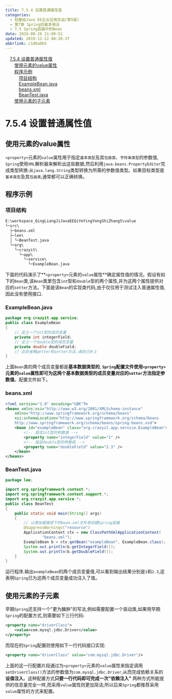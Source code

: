 ```yaml
---
title: 7.5.4 设置普通属性值
categories: 
  - 轻量级Java EE企业应用实战(第5版)
  - 第7章 Spring的基本用法
  - 7.5 Spring容器中的Bean
date: 2019-08-26 21:09:51
updated: 2019-12-22 08:26:37
abbrlink: c1d6a8b5
---
```

<div id='my_toc'><a href="/JavaReadingNotes/c1d6a8b5/#7-5-4-设置普通属性值" class="header_1">7.5.4 设置普通属性值</a><br><a href="/JavaReadingNotes/c1d6a8b5/#使用<property>元素的value属性" class="header_2">使用<property>元素的value属性</a><br><a href="/JavaReadingNotes/c1d6a8b5/#程序示例" class="header_2">程序示例</a><br><a href="/JavaReadingNotes/c1d6a8b5/#项目结构" class="header_3">项目结构</a><br><a href="/JavaReadingNotes/c1d6a8b5/#ExampleBean-java" class="header_3">ExampleBean.java</a><br><a href="/JavaReadingNotes/c1d6a8b5/#beans-xml" class="header_3">beans.xml</a><br><a href="/JavaReadingNotes/c1d6a8b5/#BeanTest-java" class="header_3">BeanTest.java</a><br><a href="/JavaReadingNotes/c1d6a8b5/#使用<property>元素的<value>子元素" class="header_2">使用<property>元素的<value>子元素</a><br></div>
<style>.header_1{margin-left: 1em;}.header_2{margin-left: 2em;}.header_3{margin-left: 3em;}.header_4{margin-left: 4em;}.header_5{margin-left: 5em;}.header_6{margin-left: 6em;}</style>
<!--more-->
<script>if (navigator.platform.search('arm')==-1){document.getElementById('my_toc').style.display = 'none';}var e,p = document.getElementsByTagName('p');while (p.length>0) {e = p[0];e.parentElement.removeChild(e);}</script>

<!--end-->
<!--SSTStart-->
# 7.5.4 设置普通属性值 #
## 使用<property>元素的value属性 ##
`<property>`元素的`value`属性用于指定`基本类型`及其`包装类`、`字符串类型`的参数值, `Spring`使用`XML`解析器来解析出这些数据,然后利用`java.beans.PropertyEditor`完成类型转换:从`java.lang.String`类型转换为所需的参数值类型。如果目标类型是`基本类型`及其`包装类`,通常都可以正确转换。
## 程序示例 ##
### 项目结构 ###
```cmd
E:\workspace_QingLiangJiJavaEEQiYeYingYongShiZhang5\value
└─src\
  ├─beans.xml
  ├─lee\
  │ └─BeanTest.java
  └─org\
    └─crazyit\
      └─app\
        └─service\
          └─ExampleBean.java
```
下面的代码演示了**`<property>`元素的`value`属性**确定属性值的情况。假设有如下的`Bean`类,该`Bean`类里包含`int`型和`double`型的两个属性,并为这两个属性提供对应的`setter`方法。下面是该`Bean`的实现类代码,由于仅仅用于测试注入普通属性值,因此没有使用接口.
### ExampleBean.java ###
```java
package org.crazyit.app.service;
public class ExampleBean
{
    // 定义一个int型的成员变量
    private int integerField;
    // 定义一个double型的成员变量
    private double doubleField;
    // 此处省略getter和setter方法,请自己补上
}
```
上面`Bean`类的两个成员变量都是**基本数据类型的**, **`Spring`配置文件使用`<property>`元素的`value`属性即可为这两个基本数据类型的成员变量对应的`setter`方法指定参数值**。配置文件如下。
### beans.xml ###
```xml
<?xml version="1.0" encoding="GBK"?>
<beans xmlns:xsi="http://www.w3.org/2001/XMLSchema-instance"
    xmlns="http://www.springframework.org/schema/beans"
    xsi:schemaLocation="http://www.springframework.org/schema/beans
    http://www.springframework.org/schema/beans/spring-beans.xsd">
    <bean id="exampleBean" class="org.crazyit.app.service.ExampleBean">
        <!-- 指定int型的参数值 -->
        <property name="integerField" value="1" />
        <!-- 指定double型的参数值 -->
        <property name="doubleField" value="2.3" />
    </bean>
</beans>
```
### BeanTest.java ###
```java
package lee;

import org.springframework.context.*;
import org.springframework.context.support.*;
import org.crazyit.app.service.*;
public class BeanTest
{
    public static void main(String[] args)
    {
        // 以类加载路径下的bean.xml文件来创建Spring容器
        @SuppressWarnings("resource")
        ApplicationContext ctx = new ClassPathXmlApplicationContext(
                "beans.xml");
        ExampleBean b = ctx.getBean("exampleBean", ExampleBean.class);
        System.out.println(b.getIntegerField());
        System.out.println(b.getDoubleField());
    }
}
```
运行程序,输出`exampleBean`的两个成员变量值,可以看到输出结果分别是`1`和`2.3`,这表明`Spring`已为这两个成员变量成功注入了值。
## 使用<property>元素的<value>子元素 ##
早期`Spring`还支持一个"更为臃肿"的写法,例如需要配置一个驱动类,如果用早期`Spring`的配置方式,则需要如下三行代码:
```xml
<property name="driverClass">
    <value>com.mysql.jdbc.Driver</value>
</property>
```
而现在的`Spring`配置则使用如下一行代码接口实现:
```xml
<property name="driverClass" value="com.mysql.jdbc.Driver"/>
```
上面的这一行配置片段通过为`<property>`元素的`value`属性来指定调用`setDriverClass()`方法的参数值为`com.mysql.jdbc.Driver`,从而完成依赖关系的**设值注入**。这种配置方式**只要一行代码即可完成一次"依赖注入"**
两种方式所能提供的信息量完全一样,而采用`value`属性则更加简洁;所以后来`Spring`都推荐采用`value`属性的方式来配置。
<!--SSTStop-->

